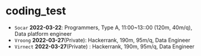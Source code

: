 # coding_test
- `Socar` **2022-03-22**: Programmers, Type A, 11:00~13::00 (120m, 40m/q), Data platform engineer
- `Vroong` **2022-03-27**(Private): Hackerrank, 190m, 95m/q, Data Engineer
- `Virnect` **2022-03-27**(Private) : Hackerrank, 190m, 95m/q, Data Engineer